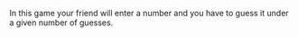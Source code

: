 In this game your friend will enter a number and you have to guess it under a given number of guesses. 
